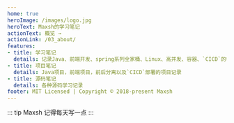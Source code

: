 ```yaml
---
home: true
heroImage: /images/logo.jpg
heroText: Maxsh的学习笔记
actionText: 概览 →
actionLink: /03_about/
features:
- title: 学习笔记
  details: 记录Java、前端开发、spring系列全家桶、Linux、高并发、容器、`CICD`的学习过程
- title: 项目笔记
  details: Java项目，前端项目，前后分离以及`CICD`部署的项目记录
- title: 源码笔记
  details: 各种源码学习记录
footer: MIT Licensed | Copyright © 2018-present Maxsh
---
```

::: tip Maxsh
记得每天写一点
:::

